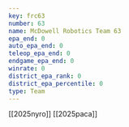 ```yaml
---
key: frc63
number: 63
name: McDowell Robotics Team 63
epa_end: 0
auto_epa_end: 0
teleop_epa_end: 0
endgame_epa_end: 0
winrate: 0
district_epa_rank: 0
district_epa_percentile: 0
type: Team
---
```

[[2025nyro]]
[[2025paca]]
